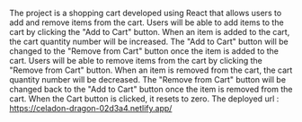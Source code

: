 The project is a shopping cart developed using React that allows users to add and remove items from the cart.
Users will be able to add items to the cart by clicking the "Add to Cart" button.
When an item is added to the cart, the cart quantity number will be increased.
The "Add to Cart" button will be changed to the "Remove from Cart" button once the item is added to the cart.
Users will be able to remove items from the cart by clicking the "Remove from Cart" button.
When an item is removed from the cart, the cart quantity number will be decreased.
The "Remove from Cart" button will be changed back to the "Add to Cart" button once the item is removed from the cart.
When the Cart button is clicked, it resets to zero.
The deployed url : https://celadon-dragon-02d3a4.netlify.app/